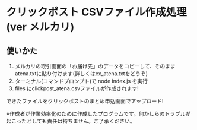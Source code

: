 # クリックポスト CSVファイル作成処理 (ver メルカリ)
## 使いかた
1. メルカリの取引画面の「お届け先」のデータをコピーして、そのままatena.txtに貼り付けます(詳しくはex_atena.txtをどうぞ)
2. ターミナル(コマンドプロンプト)で node index.js を実行
3. files にclickpost_atena.csvファイルが作成されます!

できたファイルをクリックポストのまとめ申込画面でアップロード!

※作成者が作業効率化のために作成したプログラムです。何かしらのトラブルが起こったとしても責任は持ちません。ご了承ください。
